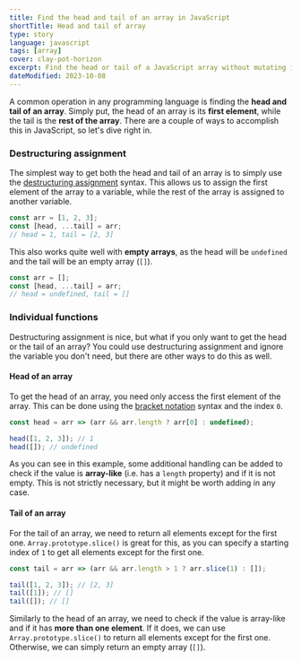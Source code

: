 ```yaml
---
title: Find the head and tail of an array in JavaScript
shortTitle: Head and tail of array
type: story
language: javascript
tags: [array]
cover: clay-pot-horizon
excerpt: Find the head or tail of a JavaScript array without mutating it.
dateModified: 2023-10-08
---
```


A common operation in any programming language is finding the **head and tail of an array**. Simply put, the head of an array is its **first element**, while the tail is the **rest of the array**. There are a couple of ways to accomplish this in JavaScript, so let's dive right in.

### Destructuring assignment

The simplest way to get both the head and tail of an array is to simply use the [destructuring assignment](/js/s/destructuring-assignment#array-destructuring) syntax. This allows us to assign the first element of the array to a variable, while the rest of the array is assigned to another variable.

```js
const arr = [1, 2, 3];
const [head, ...tail] = arr;
// head = 1, tail = [2, 3]
```

This also works quite well with **empty arrays**, as the head will be `undefined` and the tail will be an empty array (`[]`).

```js
const arr = [];
const [head, ...tail] = arr;
// head = undefined, tail = []
```

### Individual functions

Destructuring assignment is nice, but what if you only want to get the head or the tail of an array? You could use destructuring assignment and ignore the variable you don't need, but there are other ways to do this as well.

#### Head of an array

To get the head of an array, you need only access the first element of the array. This can be done using the [bracket notation](https://developer.mozilla.org/en-US/docs/Web/JavaScript/Reference/Operators/Property_accessors#Bracket_notation) syntax and the index `0`.

```js
const head = arr => (arr && arr.length ? arr[0] : undefined);

head([1, 2, 3]); // 1
head([]); // undefined
```

As you can see in this example, some additional handling can be added to check if the value is **array-like** (i.e. has a `length` property) and if it is not empty. This is not strictly necessary, but it might be worth adding in any case.

#### Tail of an array

For the tail of an array, we need to return all elements except for the first one. `Array.prototype.slice()` is great for this, as you can specify a starting index of `1` to get all elements except for the first one.

```js
const tail = arr => (arr && arr.length > 1 ? arr.slice(1) : []);

tail([1, 2, 3]); // [2, 3]
tail([1]); // []
tail([]); // []
```

Similarly to the head of an array, we need to check if the value is array-like and if it has **more than one element**. If it does, we can use `Array.prototype.slice()` to return all elements except for the first one. Otherwise, we can simply return an empty array (`[]`).
